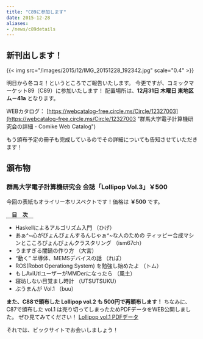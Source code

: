 ```yaml
---
title: "C89に参加します"
date: 2015-12-28
aliases:
- /news/c89details
---
```


## 新刊出します！

{{< img src="/images/2015/12/IMG_20151228_192342.jpg" scale="0.4" >}}

明日から冬コミ！というところでご報告いたします。
今更ですが、コミックマーケット89（C89）に参加いたします！
配置場所は、**12月31日 木曜日 東地区 ム－41a** となります。

WEBカタログ：
[https://webcatalog-free.circle.ms/Circle/12327003](https://webcatalog-free.circle.ms/Circle/12327003 "群馬大学電子計算機研究会の詳細 - Comike Web Catalog")

もう頒布予定の冊子も完成しているのでその詳細についても告知させていただきます！

## 頒布物

### 群馬大学電子計算機研究会 会誌「Lollipop Vol.3」￥500

今回の表紙もオライリー本リスペクトです！価格は **￥500** です。

<span style="border-bottom: dotted 1px; font-weight: bold; margin: 0px 0px 5px 0px;">　目　次　</span>

* Haskellによるアルゴリズム入門 （ひげ）
* あぁ^~心がぴょんぴょんするんじゃぁ^~な人のための ティッピー合成マシンとこころぴょんぴょんクラスタリング （ism67ch）
* うますぎる闇鍋の作り方 （大宮）
* “動く” 半導体、MEMSデバイスの話 （れぽ）
* ROS(Robot Operationg System) を勉強し始めたよ （トム）
* もしAviUtlユーザーがMMDerになったら （風土）
* 寝坊しない目覚まし時計 （UTSUTSUKU）
* ぶうまんが Vol.1 （buu）

**また、C88で頒布した Lollipop vol.2 も 500円で再頒布します！**
ちなみに、C87で頒布した vol.1 は売り切ってしまったためPDFデータをWEB公開しました。
ぜひ見てみてください！
[Lollipop vol.1 PDFデータ](http://ftp.iggg.org/public/comiket/lollipop_vol1.pdf)

それでは、ビックサイトでお会いしましょう！
